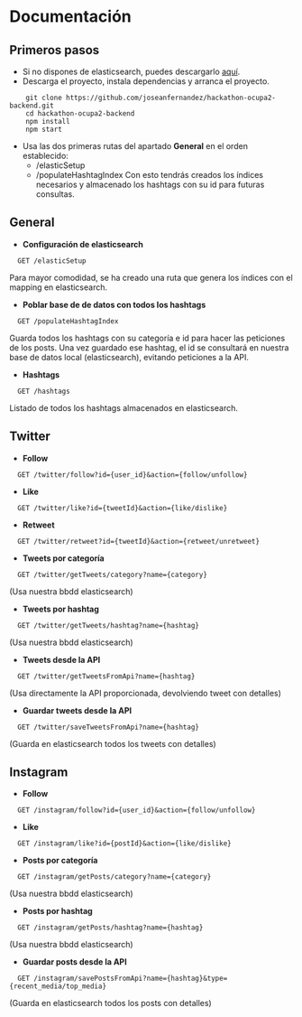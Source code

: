 # Documentación

## Primeros pasos

* Si no dispones de elasticsearch, puedes descargarlo [aquí](https://www.elastic.co/es/start).
* Descarga el proyecto, instala dependencias y arranca el proyecto.
```console
    git clone https://github.com/joseanfernandez/hackathon-ocupa2-backend.git
    cd hackathon-ocupa2-backend
    npm install
    npm start
```

* Usa las dos primeras rutas del apartado **General** en el orden establecido:
    - /elasticSetup
    - /populateHashtagIndex
  Con esto tendrás creados los índices necesarios y almacenado los hashtags con su id para futuras consultas.


## General
* **Configuración de elasticsearch**
```console
  GET /elasticSetup
```

Para mayor comodidad, se ha creado una ruta que genera los índices con el mapping en elasticsearch.
* **Poblar base de de datos con todos los hashtags**
```console
  GET /populateHashtagIndex
```

Guarda todos los hashtags con su categoría e id para hacer las peticiones de los posts.
Una vez guardado ese hashtag, el id se consultará en nuestra base de datos local (elasticsearch), 
evitando peticiones a la API.

* **Hashtags**
```console
  GET /hashtags
```

Listado de todos los hashtags almacenados en elasticsearch.
## Twitter
* **Follow** 
```console
  GET /twitter/follow?id={user_id}&action={follow/unfollow}
```
* **Like**
```console
  GET /twitter/like?id={tweetId}&action={like/dislike}
```
* **Retweet**
```console
  GET /twitter/retweet?id={tweetId}&action={retweet/unretweet}
```
* **Tweets por categoría**
```console
  GET /twitter/getTweets/category?name={category}  
```

  (Usa nuestra bbdd elasticsearch)
* **Tweets por hashtag**
```console
  GET /twitter/getTweets/hashtag?name={hashtag}  
```

  (Usa nuestra bbdd elasticsearch)
* **Tweets desde la API**
```console
  GET /twitter/getTweetsFromApi?name={hashtag}  
```

  (Usa directamente la API proporcionada, devolviendo tweet con detalles)
* **Guardar tweets desde la API**
```console
  GET /twitter/saveTweetsFromApi?name={hashtag}  
```

  (Guarda en elasticsearch todos los tweets con detalles)
## Instagram
* **Follow** 
```console
  GET /instagram/follow?id={user_id}&action={follow/unfollow}
```
* **Like**
```console
  GET /instagram/like?id={postId}&action={like/dislike}
```
* **Posts por categoría**
```console
  GET /instagram/getPosts/category?name={category}  
```

  (Usa nuestra bbdd elasticsearch)
* **Posts por hashtag**
```console
  GET /instagram/getPosts/hashtag?name={hashtag}  
```

  (Usa nuestra bbdd elasticsearch)
* **Guardar posts desde la API**
```console
  GET /instagram/savePostsFromApi?name={hashtag}&type={recent_media/top_media}
```

  (Guarda en elasticsearch todos los posts con detalles)
